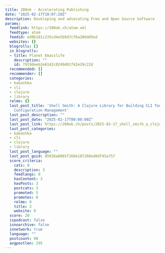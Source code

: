 ```yaml
---
title: 200ok - Accelerating Publishing
date: "2025-02-17T10:07:20Z"
description: Developing and advocating Free and Open Source Software
params:
  feedlink: https://200ok.ch/atom.xml
  feedtype: atom
  feedid: ed9b181c235cd4e5b9d7cf6a286dd5ed
  websites: {}
  blogrolls: []
  in_blogrolls:
  - title: Planet Emacslife
    description: ""
    id: 7919deeb2e6142c0249d61f42e19c22d
  recommended: []
  recommender: []
  categories:
  - babashka
  - cli
  - clojure
  - library
  relme: {}
  last_post_title: 'Shell Smith: A Clojure Library for Building CLI Tools with Elegant
    Configuration Management'
  last_post_description: ""
  last_post_date: "2025-02-17T00:00:00Z"
  last_post_link: https://200ok.ch/posts/2025-02-17_shell_smith_a_clojure_library_for_building_cli_tools_with_elegant_configuration_management.html
  last_post_categories:
  - babashka
  - cli
  - clojure
  - library
  last_post_language: ""
  last_post_guid: d5036a6065f26bb107260ed8df45a757
  score_criteria:
    cats: 0
    description: 3
    feedlangs: 0
    hasContent: 3
    hasPosts: 3
    postcats: 3
    promoted: 5
    promotes: 0
    relme: 0
    title: 3
    website: 0
  score: 20
  ispodcast: false
  isnoarchive: false
  innetwork: true
  language: ""
  postcount: 98
  avgpostlen: 295
---
```

